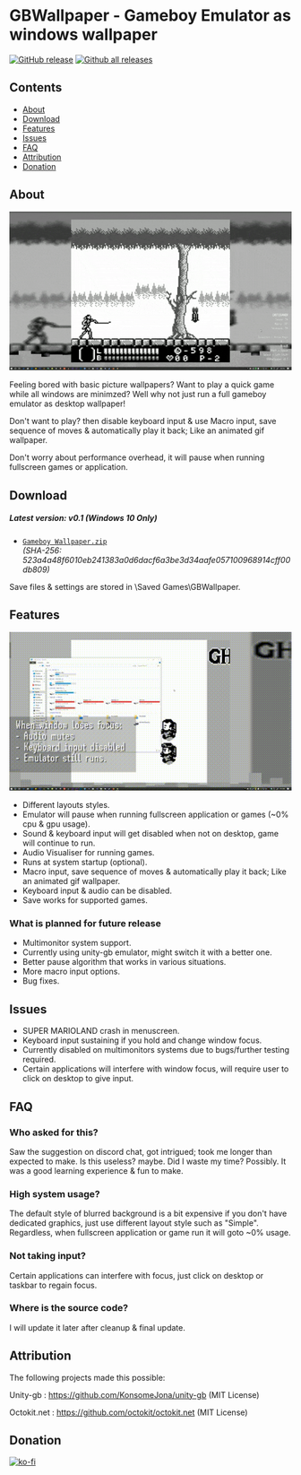# GBWallpaper - Gameboy Emulator as windows wallpaper
[![GitHub release](https://img.shields.io/github/release/rocksdanister/GBWallpaper/all.svg)](https://github.com/rocksdanister/GBWallpaper/releases)
[![Github all releases](https://img.shields.io/github/downloads/rocksdanister/GBWallpaper/total.svg)](https://github.com/rocksdanister/GBWallpaper/releases)

## Contents

- [About](#about)
- [Download](#download)
- [Features](#features)
- [Issues](#issues)
- [FAQ](#faq)
- [Attribution](#attribution)
- [Donation](#donation)

## About
![demo-gif](/resources/animation.gif?raw=true "demo")

Feeling bored with basic picture wallpapers? Want to play a quick game while all windows are minimzed? Well why not just run a full gameboy emulator as desktop wallpaper!

Don't want to play? then disable keyboard input & use Macro input, save sequence of moves & automatically play it back; Like an animated gif wallpaper.

Don't worry about performance overhead, it will pause when running fullscreen games or application.

## Download
##### Latest version: v0.1 (Windows 10 Only)
 - [`Gameboy Wallpaper.zip`][direct-win32]  
   _(SHA-256: 523a4a48f6010eb241383a0d6dacf6a3be3d34aafe057100968914cff00db809)_

[direct-win32]: https://github.com/rocksdanister/GBWallpaper/releases/download/v0.1/Gameboy.Wallpaper.zip

Save files & settings are stored in <username>\Saved Games\GBWallpaper.

## Features
![demo-gif2](/resources/animation2.gif?raw=true "demo2")

* Different layouts styles.
* Emulator will pause when running fullscreen application or games (~0% cpu & gpu usage).
* Sound & keyboard input will get disabled when not on desktop, game will continue to run.
* Audio Visualiser for running games.
* Runs at system startup (optional).
* Macro input, save sequence of moves & automatically play it back; Like an animated gif wallpaper.
* Keyboard input & audio can be disabled.
* Save works for supported games.

### What is planned for future release
* Multimonitor system support.
* Currently using unity-gb emulator, might switch it with a better one.
* Better pause algorithm that works in various situations.
* More macro input options.
* Bug fixes.

## Issues
* SUPER MARIOLAND crash in menuscreen.
* Keyboard input sustaining if you hold and change window focus.
* Currently disabled on multimonitors systems due to bugs/further testing required.
* Certain applications will interfere with window focus, will require user to click on desktop to give input.

## FAQ
### Who asked for this?
Saw the suggestion on discord chat, got intrigued; took me longer than expected to make. Is this useless? maybe. Did I waste my time? Possibly. It was a good learning experience & fun to make.

### High system usage?
The default style of blurred background is a bit expensive if you don't have dedicated graphics, just use different layout style such as "Simple". Regardless, when fullscreen application or game run it will goto ~0% usage.

### Not taking input?
Certain applications can interfere with focus, just click on desktop or taskbar to regain focus.

### Where is the source code?
I will update it later after cleanup & final update.

## Attribution

The following projects made this possible:

Unity-gb : https://github.com/KonsomeJona/unity-gb (MIT License)

Octokit.net : https://github.com/octokit/octokit.net (MIT License)

## Donation
[![ko-fi](https://www.ko-fi.com/img/githubbutton_sm.svg)](https://ko-fi.com/P5P1U8NQ)
